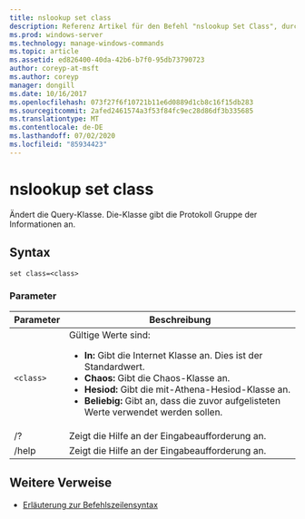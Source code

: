 ```yaml
---
title: nslookup set class
description: Referenz Artikel für den Befehl "nslookup Set Class", durch den die Abfrage Klasse geändert wird.
ms.prod: windows-server
ms.technology: manage-windows-commands
ms.topic: article
ms.assetid: ed826400-40da-42b6-b7f0-95db73790723
author: coreyp-at-msft
ms.author: coreyp
manager: dongill
ms.date: 10/16/2017
ms.openlocfilehash: 073f27f6f10721b11e6d0889d1cb8c16f15db283
ms.sourcegitcommit: 2afed2461574a3f53f84fc9ec28d86df3b335685
ms.translationtype: MT
ms.contentlocale: de-DE
ms.lasthandoff: 07/02/2020
ms.locfileid: "85934423"
---
```

# <a name="nslookup-set-class"></a>nslookup set class

Ändert die Query-Klasse. Die-Klasse gibt die Protokoll Gruppe der Informationen an.

## <a name="syntax"></a>Syntax

```
set class=<class>
```

### <a name="parameters"></a>Parameter

| Parameter | Beschreibung |
| --------- | ----------- |
| `<class>` | Gültige Werte sind:<ul><li>**In:** Gibt die Internet Klasse an. Dies ist der Standardwert.</li><li>**Chaos:** Gibt die Chaos-Klasse an.</li><li>**Hesiod:** Gibt die mit-Athena-Hesiod-Klasse an.</li><li>**Beliebig:** Gibt an, dass die zuvor aufgelisteten Werte verwendet werden sollen.</li></ul> |
| /? | Zeigt die Hilfe an der Eingabeaufforderung an. |
| /help | Zeigt die Hilfe an der Eingabeaufforderung an. |

## <a name="additional-references"></a>Weitere Verweise

- [Erläuterung zur Befehlszeilensyntax](command-line-syntax-key.md)
